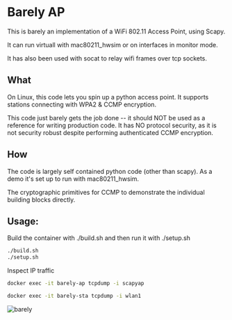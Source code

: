 # Barely AP

This is barely an implementation of a WiFi 802.11 Access Point, using Scapy. 

It can run virtuall with mac80211_hwsim or on interfaces in monitor mode. 

It has also been used with socat to relay wifi frames over tcp sockets.

## What

On Linux, this code lets you spin up a python access point. It supports stations connecting with WPA2 & CCMP encryption.

This code just barely gets the job done -- it should NOT be used as a reference
for writing production code. It has NO protocol security, as it is not security
robust despite performing authenticated CCMP encryption.

## How
The code is largely self contained python code (other than scapy). As a demo it's set up to run with mac80211_hwsim.

The cryptographic primitives for CCMP to demonstrate the individual building blocks directly.

## Usage:

Build the container with ./build.sh and then run it with ./setup.sh

```bash
./build.sh
./setup.sh
```

Inspect IP traffic
```bash
docker exec -it barely-ap tcpdump -i scapyap
```

```bash
docker exec -it barely-sta tcpdump -i wlan1
```

![barely](https://user-images.githubusercontent.com/37549748/233030013-214c7324-cf6e-4e91-87ba-a9e0366cafce.png)
